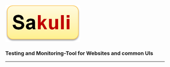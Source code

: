 ![sakuli-logo](https://raw.githubusercontent.com/ConSol/sakuli/master/docs/pics/sakuli-logo.png) 
### Testing and Monitoring-Tool for Websites and common UIs

- - -

